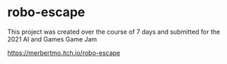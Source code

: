 # robo-escape
This project was created over the course of 7 days and submitted for the 2021 AI and Games Game Jam

https://merbertmo.itch.io/robo-escape
